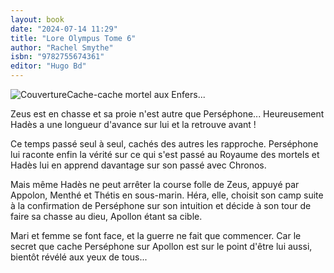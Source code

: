 ```yaml
---
layout: book
date: "2024-07-14 11:29"
title: "Lore Olympus Tome 6"
author: "Rachel Smythe"
isbn: "9782755674361"
editor: "Hugo Bd"
---
```

![Couverture](/img/9782755674361.jpeg)Cache-cache mortel aux Enfers...

Zeus est en chasse et sa proie n'est autre que Perséphone... Heureusement Hadès a une longueur d'avance sur lui et la retrouve avant !

Ce temps passé seul à seul, cachés des autres les rapproche. Perséphone lui raconte enfin la vérité sur ce qui s'est passé au Royaume des mortels et Hadès lui en apprend davantage sur son passé avec Chronos.

Mais même Hadès ne peut arrêter la course folle de Zeus, appuyé par Appolon, Menthé et Thétis en sous-marin. Héra, elle, choisit son camp suite à la confirmation de Perséphone sur son intuition et décide à son tour de faire sa chasse au dieu, Apollon étant sa cible.

Mari et femme se font face, et la guerre ne fait que commencer. Car le secret que cache Perséphone sur Apollon est sur le point d'être lui aussi, bientôt révélé aux yeux de tous...